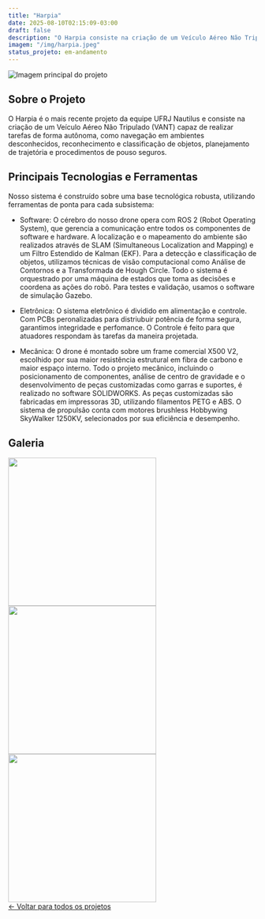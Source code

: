 ```yaml
---
title: "Harpia"
date: 2025-08-10T02:15:09-03:00
draft: false
description: "O Harpia consiste na criação de um Veículo Aéreo Não Tripulado (VANT) capaz de realizar tarefas de forma autônoma, como navegação em ambientes desconhecidos, reconhecimento e classificação de objetos, planejamento de trajetória e procedimentos de pouso seguros."
imagem: "/img/harpia.jpeg"
status_projeto: em-andamento
---
```


<img id="project-main-image" src="/img/harpia.jpeg" alt="Imagem principal do projeto" class="main-image">

<section>

## Sobre o Projeto

O Harpia é o mais recente projeto da equipe UFRJ Nautilus e consiste na criação de um Veículo Aéreo Não Tripulado (VANT) capaz de realizar tarefas de forma autônoma, como navegação em ambientes desconhecidos, reconhecimento e classificação de objetos, planejamento de trajetória e procedimentos de pouso seguros.

</section>

<section>

## Principais Tecnologias e Ferramentas

Nosso sistema é construído sobre uma base tecnológica robusta, utilizando ferramentas de ponta para cada subsistema:

- Software: O cérebro do nosso drone opera com ROS 2 (Robot Operating System), que gerencia a comunicação entre todos os componentes de software e hardware. A localização e o mapeamento do ambiente são realizados através de SLAM (Simultaneous Localization and Mapping) e um Filtro Estendido de Kalman (EKF). Para a detecção e classificação de objetos, utilizamos técnicas de visão computacional como Análise de Contornos e a Transformada de Hough Circle. Todo o sistema é orquestrado por uma máquina de estados que toma as decisões e coordena as ações do robô. Para testes e validação, usamos o software de simulação Gazebo.

- Eletrônica: O sistema eletrônico é dividido em alimentação e controle. Com PCBs peronalizadas para distriubuir potência de forma segura, garantimos integridade e perfomance. O Controle é feito para que atuadores respondam às tarefas da maneira projetada.

- Mecânica: O drone é montado sobre um frame comercial X500 V2, escolhido por sua maior resistência estrutural em fibra de carbono e maior espaço interno. Todo o projeto mecânico, incluindo o posicionamento de componentes, análise de centro de gravidade e o desenvolvimento de peças customizadas como garras e suportes, é realizado no software SOLIDWORKS. As peças customizadas são fabricadas em impressoras 3D, utilizando filamentos PETG e ABS. O sistema de propulsão conta com motores brushless Hobbywing SkyWalker 1250KV, selecionados por sua eficiência e desempenho.

</section>

<section>

## Galeria

<div id="project-gallery" class="imagem-gallery">

<img src="/img/harpia-1.jpeg" width="300px">
<img src="/img/harpia-2.jpeg" width="300px">
<img src="/img/harpia-3.jpeg" width="300px">

</div>

</section>

<div class="back-link-container">
<a href="/pt/projetos" class="back-link">&larr; Voltar para todos os projetos</a>
</div>



